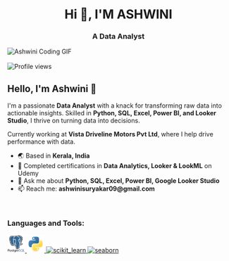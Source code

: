 <h1 align="center">Hi 👋, I'M ASHWINI</h1>
<h3 align="center">A Data Analyst</h3>

<!-- MAIN FLEX CONTAINER -->
<div style="display: flex; align-items: center; justify-content: space-between; flex-wrap: wrap;">

  <!-- LEFT SIDE: IMAGE -->
  <div style="min-width: 300px; margin-right: 40px;">
    <img src="https://media.giphy.com/media/1MSVKRopegDjYONwdF/giphy.gif" width="300" alt="Ashwini Coding GIF" />
    <br><br>
    <img src="https://komarev.com/ghpvc/?username=ashwinigithub&label=Profile%20views&color=0e75b6&style=flat" alt="Profile views" />
  </div>

  <!-- RIGHT SIDE: INTRO + DETAILS -->
  <div style="flex: 1; min-width: 300px;">
    <h2>Hello, I'm Ashwini 👋</h2>
    <p>
      I'm a passionate <strong>Data Analyst</strong> with a knack for transforming raw data into actionable insights.
      Skilled in <strong>Python, SQL, Excel, Power BI, and Looker Studio</strong>, I thrive on turning data into decisions.
    </p>
    <p>
      Currently working at <strong>Vista Driveline Motors Pvt Ltd</strong>, where I help drive performance with data.
    </p>
    <ul>
      <li>🌏 Based in <strong>Kerala, India</strong></li>
      <li>🌱 Completed certifications in <strong>Data Analytics, Looker & LookML</strong> on Udemy</li>
      <li>💬 Ask me about <strong>Python, SQL, Excel, Power BI, Google Looker Studio</strong></li>
      <li>📫 Reach me: <strong>ashwinisuryakar09@gmail.com</strong></li>
    </ul>
  </div>
</div>
<br/>
<h3 align="left">Languages and Tools:</h3>
<p align="left"> 
  <a href="https://www.postgresql.org" target="_blank" rel="noreferrer"> 
    <img src="https://raw.githubusercontent.com/devicons/devicon/master/icons/postgresql/postgresql-original-wordmark.svg" alt="postgresql" width="40" height="40"/> 
  </a> 
  <a href="https://www.python.org" target="_blank" rel="noreferrer"> 
    <img src="https://raw.githubusercontent.com/devicons/devicon/master/icons/python/python-original.svg" alt="python" width="40" height="40"/> 
  </a> 
  <a href="https://scikit-learn.org/" target="_blank" rel="noreferrer"> 
    <img src="https://upload.wikimedia.org/wikipedia/commons/0/05/Scikit_learn_logo_small.svg" alt="scikit_learn" width="40" height="40"/> 
  </a> 
  <a href="https://seaborn.pydata.org/" target="_blank" rel="noreferrer"> 
    <img src="https://seaborn.pydata.org/_images/logo-mark-lightbg.svg" alt="seaborn" width="40" height="40"/> 
  </a> 
</p>
